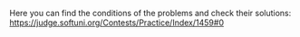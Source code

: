Here you can find the conditions of the problems and check their solutions:
https://judge.softuni.org/Contests/Practice/Index/1459#0